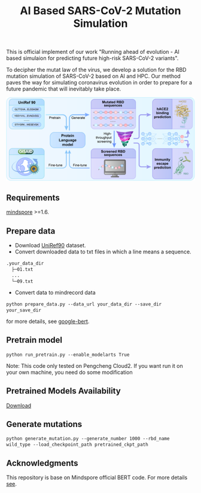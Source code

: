 <br/>
<h1 align="center">AI Based SARS-CoV-2 Mutation Simulation</h1>
<br/>

This is official implement of our work "Running ahead of evolution - AI based simulaion for predicting future high-risk SARS-CoV-2 variants".

To decipher the mutat law of the virus, we develop a solution for the RBD mutation simulation of SARS-CoV-2 based on AI and HPC. Our method paves the way for simulating coronavirus evolution in order to prepare for a future pandemic that will inevitably take place.


![image](images/arc.png)

## Requirements
[mindspore](https://www.mindspore.cn/en) >=1.6.

## Prepare data
- Download [UniRef90](https://www.uniprot.org/help/downloads/) dataset.
- Convert downloaded data to txt files in which a line means a sequence.
```
.your_data_dir
  ├─01.txt
  ...
  └─09.txt
```

- Convert data to mindrecord data

```
python prepare_data.py --data_url your_data_dir --save_dir your_save_dir
```
for more details, see [google-bert](https://github.com/google-research/bert).

## Pretrain model

```
python run_pretrain.py --enable_modelarts True
```
Note: This code only tested on Pengcheng Cloud2. If you want run it on your own machine, you need do some modification

## Pretrained Models Availability
[Download](https://zenodo.org/deposit/7417029) 

## Generate mutations

```
python generate_mutation.py --generate_number 1000 --rbd_name wild_type --load_checkpoint_path pretrained_ckpt_path
```
## Acknowledgments
This repository is base on Mindspore official BERT code. For more details [see](https://github.com/mindspore-ai/models/tree/master/official/nlp/Bert).
